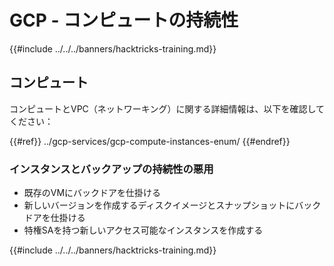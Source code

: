 # GCP - コンピュートの持続性

{{#include ../../../banners/hacktricks-training.md}}

## コンピュート

コンピュートとVPC（ネットワーキング）に関する詳細情報は、以下を確認してください：

{{#ref}}
../gcp-services/gcp-compute-instances-enum/
{{#endref}}

### インスタンスとバックアップの持続性の悪用

- 既存のVMにバックドアを仕掛ける
- 新しいバージョンを作成するディスクイメージとスナップショットにバックドアを仕掛ける
- 特権SAを持つ新しいアクセス可能なインスタンスを作成する

{{#include ../../../banners/hacktricks-training.md}}
